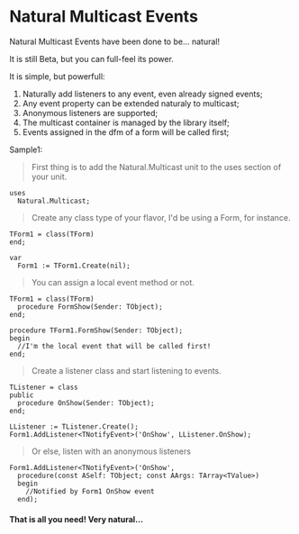 # Natural Multicast Events

Natural Multicast Events have been done to be... natural!

It is still Beta, but you can full-feel its power.

It is simple, but powerfull:

1) Naturally add listeners to any event, even already signed events;
2) Any event property can be extended naturaly to multicast;
3) Anonymous listeners are supported;
4) The multicast container is managed by the library itself;
5) Events assigned in the dfm of a form will be called first;

Sample1:

> First thing is to add the Natural.Multicast unit to the uses section of your unit.

```
uses
  Natural.Multicast;
```

> Create any class type of your flavor, I'd be using a Form, for instance.

```
TForm1 = class(TForm)
end;

var
  Form1 := TForm1.Create(nil);
```

> You can assign a local event method or not.

```
TForm1 = class(TForm)
  procedure FormShow(Sender: TObject);
end;

procedure TForm1.FormShow(Sender: TObject);
begin
  //I'm the local event that will be called first!
end;
```

> Create a listener class and start listening to events.

```
TListener = class
public
  procedure OnShow(Sender: TObject);
end;

LListener := TListener.Create();
Form1.AddListener<TNotifyEvent>('OnShow', LListener.OnShow);
```

> Or else, listen with an anonymous listeners

```
Form1.AddListener<TNotifyEvent>('OnShow',
  procedure(const ASelf: TObject; const AArgs: TArray<TValue>)
  begin
    //Notified by Form1 OnShow event
  end);
```

#### That is all you need! Very natural...
